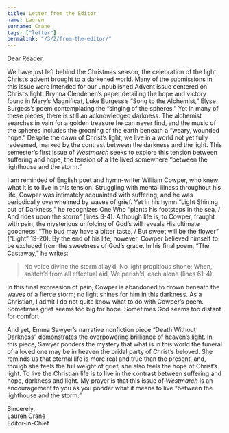 ```yaml
---
title: Letter from the Editor
name: Lauren
surname: Crane
tags: ["letter"]
permalink: "/3/2/from-the-editor/"
---
```

Dear Reader,

We have just left behind the Christmas season, the celebration of the light Christ’s advent brought to a darkened world.  Many of the submissions in this issue were intended for our unpublished Advent issue centered on Christ’s light: Brynna Clendenen’s paper detailing the hope and victory found in Mary’s Magnificat, Luke Burgess’s “Song to the Alchemist,” Elyse Burgess’s poem contemplating the “singing of the spheres.”  Yet in many of these pieces, there is still an acknowledged darkness. The alchemist searches in vain for a golden treasure he can never find, and the music of the spheres includes the groaning of the earth beneath a “weary, wounded hope.”  Despite the dawn of Christ’s light, we live in a world not yet fully redeemed, marked by the contrast between the darkness and the light.  This semester’s first issue of *Westmarch* seeks to explore this tension between suffering and hope, the tension of a life lived somewhere “between the lighthouse and the storm.”  

I am reminded of English poet and hymn-writer William Cowper, who knew what it is to live in this tension.  Struggling with mental illness throughout his life, Cowper was intimately acquainted with suffering, and he was periodically overwhelmed by waves of grief.  Yet in his hymn “Light Shining out of Darkness,” he recognizes One Who “plants his footsteps in the sea, / And rides upon the storm” (lines 3-4).  Although life is, to Cowper, fraught with pain, the mysterious unfolding of God’s will reveals His ultimate goodness: “The bud may have a bitter taste, / But sweet will be the flower” (“Light” 19-20).  By the end of his life, however, Cowper believed himself to be excluded from the sweetness of God’s grace.  In his final poem, “The Castaway,” he writes:

> No voice divine the storm allay’d, 
> No light propitious shone; 
> When, snatch’d from all effectual aid, 
> We perish’d, each alone (lines 61-4).

In this final expression of pain, Cowper is abandoned to drown beneath the waves of a fierce storm; no light shines for him in this darkness.  As a Christian, I admit I do not quite know what to do with Cowper’s poem.  Sometimes grief seems too big for hope.  Sometimes God seems too distant for comfort.

And yet, Emma Sawyer’s narrative nonfiction piece “Death Without Darkness” demonstrates the overpowering brilliance of heaven’s light.  In this piece, Sawyer ponders the mystery that what is in this world the funeral of a loved one may be in heaven the bridal party of Christ’s beloved.  She reminds us that eternal life is more real and true than the present, and, though she feels the full weight of grief, she also feels the hope of Christ’s light.  To live the Christian life is to live in the contrast between suffering and hope, darkness and light.  My prayer is that this issue of *Westmarch* is an encouragement to you as you ponder what it means to live “between the lighthouse and the storm.”

Sincerely,\
Lauren Crane\
Editor-in-Chief
